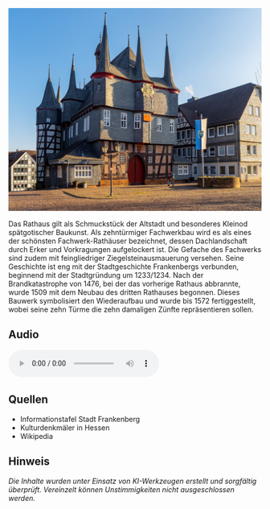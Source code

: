 ![Bürgerhaus](./images/frankenberg/p27.jpg)

Das Rathaus gilt als Schmuckstück der Altstadt und besonderes Kleinod spätgotischer Baukunst. Als zehntürmiger Fachwerkbau wird es als eines der schönsten Fachwerk-Rathäuser bezeichnet, dessen Dachlandschaft durch Erker und Vorkragungen aufgelockert ist. Die Gefache des Fachwerks sind zudem mit feingliedriger Ziegelsteinausmauerung versehen. Seine Geschichte ist eng mit der Stadtgeschichte Frankenbergs verbunden, beginnend mit der Stadtgründung um 1233/1234. Nach der Brandkatastrophe von 1476, bei der das vorherige Rathaus abbrannte, wurde 1509 mit dem Neubau des dritten Rathauses begonnen. Dieses Bauwerk symbolisiert den Wiederaufbau und wurde bis 1572 fertiggestellt, wobei seine zehn Türme die zehn damaligen Zünfte repräsentieren sollen.

## Audio

<audio controls class="full-width-audio">
  <source src="locales/frankenberg/de/p27.mp3" type="audio/mpeg">
  Dein Browser unterstützt kein Audioelement.
</audio>

## Quellen

- Informationstafel Stadt Frankenberg
- Kulturdenkmäler in Hessen
- Wikipedia

## Hinweis

_Die Inhalte wurden unter Einsatz von KI-Werkzeugen erstellt und sorgfältig überprüft. Vereinzelt können Unstimmigkeiten nicht ausgeschlossen werden._